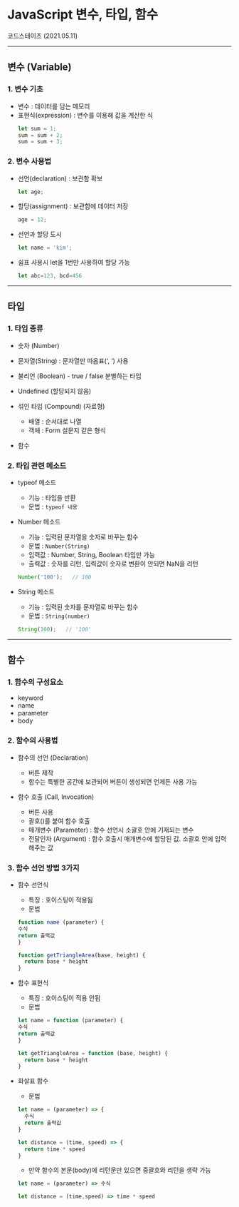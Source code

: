 # JavaScript 변수, 타입, 함수
코드스테이츠 (2021.05.11)

***

## 변수 (Variable)

### 1. 변수 기초
- 변수 : 데이터를 담는 메모리
- 표현식(expression) : 변수를 이용해 값을 계산한 식
  ```js
  let sum = 1;
  sum = sum + 2;
  sum = sum + 3;
  ```

### 2. 변수 사용법
- 선언(declaration) : 보관함 확보
  ```js
  let age;
  ```
- 할당(assignment) : 보관함에 데이터 저장
  ```js
  age = 12;
  ```
- 선언과 할당 도시
  ```js
  let name = 'kim';
  ```
- 쉼표 사용시 let을 1번만 사용하여 할당 가능
  ```js
  let abc=123, bcd=456
  ```

***

## 타입

### 1. 타입 종류

- 숫자 (Number)

- 문자열(String) : 문자열만 따옴표(‘, ‘) 사용

- 불리언 (Boolean) - true / false 분별하는 타입

- Undefined (할당되지 않음)

- 섞인 타입 (Compound) (자료형)
  - 배열 : 순서대로 나열
  - 객체 : Form 설문지 같은 형식
  
- 함수

### 2. 타입 관련 메소드

- typeof 메소드
  - 기능 : 타입을 반환
  - 문법 : ```typeof 내용```

- Number 메소드
  - 기능 : 입력된 문자열을 숫자로 바꾸는 함수
  - 문법 : ```Number(String)```
  - 입력값 : Number, String, Boolean 타입만 가능
  - 출력값 : 숫자를 리턴. 입력값이 숫자로 변환이 안되면 NaN을 리턴
  ```js
  Number('100');   // 100
  ```

- String 메소드
  - 기능 : 입력된 숫자를 문자열로 바꾸는 함수
  - 문법 : ```String(number)```
  ```js
  String(100);   // '100'
  ```

***

## 함수

### 1. 함수의 구성요소
- keyword
- name
- parameter
- body

### 2. 함수의 사용법
- 함수의 선언 (Declaration)
  - 버튼 제작
  - 함수는 특별한 공간에 보관되어 버튼이 생성되면 언제든 사용 가능

- 함수 호출 (Call, Invocation)
  - 버튼 사용
  - 괄호()를 붙여 함수 호출
  - 매개변수 (Parameter) : 함수 선언시 소괄호 안에 기재되는 변수
  - 전달인자 (Argument) : 함수 호출시 매개변수에 할당된 값. 소괄호 안에 입력해주는 값

### 3. 함수 선언 방법 3가지

- 함수 선언식
  - 특징 : 호이스팅이 적용됨
  - 문법
  ```js
  function name (parameter) {
  수식
  return 출력값
  }
  ```
  ```js
  function getTriangleArea(base, height) {
    return base * height
  }
  ```

- 함수 표현식
  - 특징 : 호이스팅이 적용 안됨
  - 문법
  ```js
  let name = function (parameter) {
  수식
  return 출력값
  }
  ```
  ```js
  let getTriangleArea = function (base, height) {
    return base * height
  }
  ```
  
- 화살표 함수
  - 문법
  ```js
  let name = (parameter) => {
    수식
    return 출력값
  }
  ```
  ```js
  let distance = (time, speed) => {
    return time * speed
  }
  ```

  - 만약 함수의 본문(body)에 리턴문만 있으면 중괄호와 리턴을 생략 가능
  ```js
  let name = (parameter) => 수식
  ```
  ```js
  let distance = (time,speed) => time * speed
  ```

